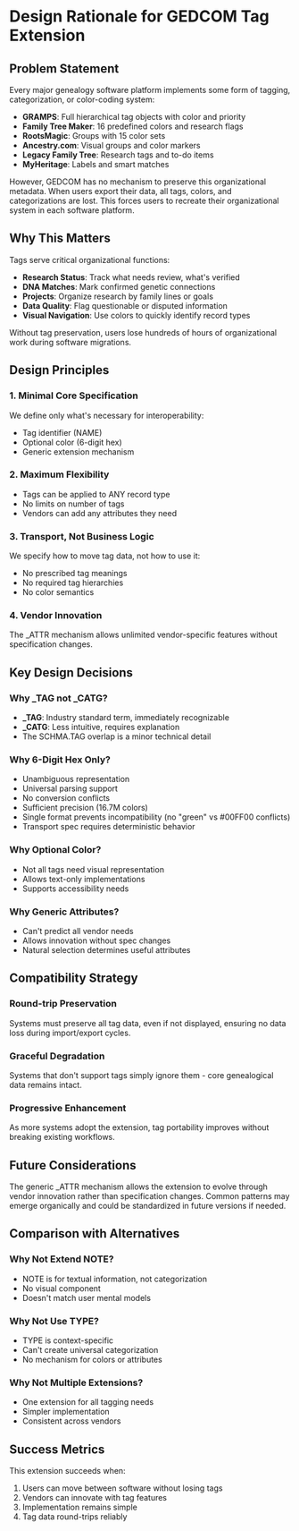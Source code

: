 # Design Rationale for GEDCOM Tag Extension

## Problem Statement

Every major genealogy software platform implements some form of tagging, categorization, or color-coding system:

- **GRAMPS**: Full hierarchical tag objects with color and priority
- **Family Tree Maker**: 16 predefined colors and research flags
- **RootsMagic**: Groups with 15 color sets
- **Ancestry.com**: Visual groups and color markers
- **Legacy Family Tree**: Research tags and to-do items
- **MyHeritage**: Labels and smart matches

However, GEDCOM has no mechanism to preserve this organizational metadata. When users export their data, all tags, colors, and categorizations are lost. This forces users to recreate their organizational system in each software platform.

## Why This Matters

Tags serve critical organizational functions:
- **Research Status**: Track what needs review, what's verified
- **DNA Matches**: Mark confirmed genetic connections
- **Projects**: Organize research by family lines or goals
- **Data Quality**: Flag questionable or disputed information
- **Visual Navigation**: Use colors to quickly identify record types

Without tag preservation, users lose hundreds of hours of organizational work during software migrations.

## Design Principles

### 1. Minimal Core Specification
We define only what's necessary for interoperability:
- Tag identifier (NAME)
- Optional color (6-digit hex)
- Generic extension mechanism

### 2. Maximum Flexibility
- Tags can be applied to ANY record type
- No limits on number of tags
- Vendors can add any attributes they need

### 3. Transport, Not Business Logic
We specify how to move tag data, not how to use it:
- No prescribed tag meanings
- No required tag hierarchies
- No color semantics

### 4. Vendor Innovation
The _ATTR mechanism allows unlimited vendor-specific features without specification changes.

## Key Design Decisions

### Why _TAG not _CATG?
- **_TAG**: Industry standard term, immediately recognizable
- **_CATG**: Less intuitive, requires explanation
- The SCHMA.TAG overlap is a minor technical detail

### Why 6-Digit Hex Only?
- Unambiguous representation
- Universal parsing support
- No conversion conflicts
- Sufficient precision (16.7M colors)
- Single format prevents incompatibility (no "green" vs #00FF00 conflicts)
- Transport spec requires deterministic behavior

### Why Optional Color?
- Not all tags need visual representation
- Allows text-only implementations
- Supports accessibility needs

### Why Generic Attributes?
- Can't predict all vendor needs
- Allows innovation without spec changes
- Natural selection determines useful attributes

## Compatibility Strategy

### Round-trip Preservation
Systems must preserve all tag data, even if not displayed, ensuring no data loss during import/export cycles.

### Graceful Degradation
Systems that don't support tags simply ignore them - core genealogical data remains intact.

### Progressive Enhancement
As more systems adopt the extension, tag portability improves without breaking existing workflows.

## Future Considerations

The generic _ATTR mechanism allows the extension to evolve through vendor innovation rather than specification changes. Common patterns may emerge organically and could be standardized in future versions if needed.

## Comparison with Alternatives

### Why Not Extend NOTE?
- NOTE is for textual information, not categorization
- No visual component
- Doesn't match user mental models

### Why Not Use TYPE?
- TYPE is context-specific
- Can't create universal categorization
- No mechanism for colors or attributes

### Why Not Multiple Extensions?
- One extension for all tagging needs
- Simpler implementation
- Consistent across vendors

## Success Metrics

This extension succeeds when:
1. Users can move between software without losing tags
2. Vendors can innovate with tag features
3. Implementation remains simple
4. Tag data round-trips reliably
